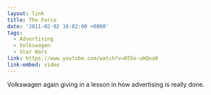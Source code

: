 ```yaml
---
layout: link
title: The Force
date: '2011-02-02 16:02:00 +0000'
tags:
  - Advertising
  - Volkswagen
  - Star Wars
link: https://www.youtube.com/watch?v=R55e-uHQna0
link-embed: video
---
```

Volkswagen again giving in a lesson in how advertising is really done.